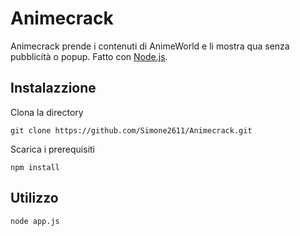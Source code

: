 # Animecrack
Animecrack prende i contenuti di AnimeWorld e li mostra qua senza pubblicità o popup. Fatto con [Node.js](https://nodejs.org/en/download).

## Instalazzione 

Clona la directory
```
git clone https://github.com/Simone2611/Animecrack.git
```

Scarica i prerequisiti

```
npm install
```

## Utilizzo

```
node app.js
```
